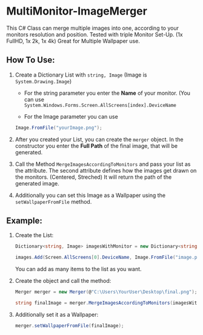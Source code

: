 # MultiMonitor-ImageMerger
This C# Class can merge multiple images into one, according to your monitors resolution and position. Tested with triple Monitor Set-Up. (1x FullHD, 1x 2k, 1x 4k) Great for Multiple Wallpaper use.


## How To Use:
1. Create a Dictionary List with `string, Image` (Image is `System.Drawing.Image`)

   - For the string parameter you enter the __Name__ of your monitor. (You can use
   `System.Windows.Forms.Screen.AllScreens[index].DeviceName`
   
   - For the Image parameter you can use 
   ```c#
   Image.FromFile("yourImage.png");
   ```
  
  
2. After you created your List, you can create the `merger` object. In the constructor you enter the __Full Path__ of the final image, that will be generated.
3. Call the Method `MergeImagesAccordingToMonitors` and pass your list as the attribute. The second attribute defines how the images get drawn on the monitors. (Centered, Streched) It will return the path of the generated image.
4. Additionally you can set this Image as a Wallpaper using the `setWallpaperFromFile` method.


## Example:
1. Create the List:

   ```c#
   Dictionary<string, Image> imagesWithMonitor = new Dictionary<string, Image>();
   
   images.Add(Screen.AllScreens[0].DeviceName, Image.FromFile("image.png"));
   ```
   
   You can add as many items to the list as you want.

2. Create the object and call the method:

   ```c#
   Merger merger = new Merger(@"C:\Users\YourUser\Desktop\final.png");
   
   string finalImage = merger.MergeImagesAccordingToMonitors(imagesWithMonitor, Merger.SCALEMODE.STRETCHED);
   ```

3. Additionally set it as a Wallpaper:

   ```c#
   merger.setWallpaperFromFile(finalImage);
   ```
